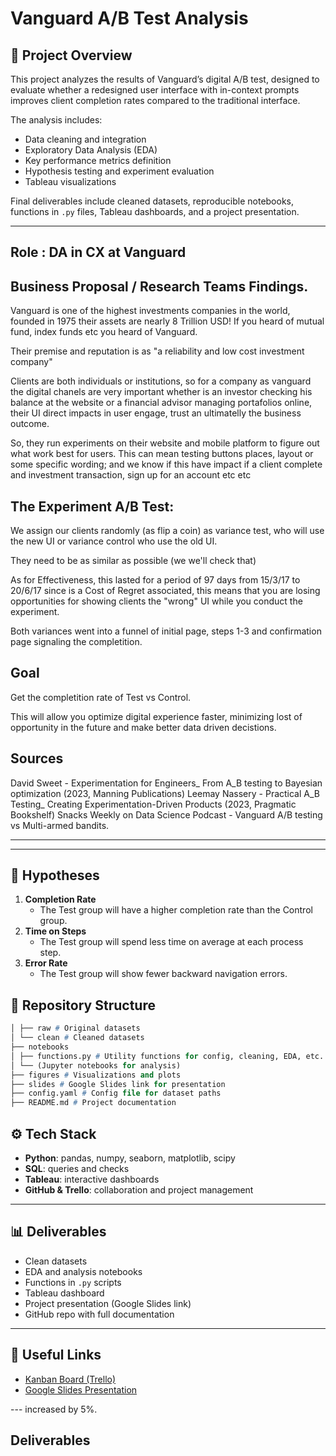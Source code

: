 # Vanguard A/B Test Analysis  

## 📌 Project Overview  
This project analyzes the results of Vanguard’s digital A/B test, designed to evaluate whether a redesigned user interface with in-context prompts improves client completion rates compared to the traditional interface.  

The analysis includes:  
- Data cleaning and integration  
- Exploratory Data Analysis (EDA)  
- Key performance metrics definition  
- Hypothesis testing and experiment evaluation  
- Tableau visualizations  

Final deliverables include cleaned datasets, reproducible notebooks, functions in `.py` files, Tableau dashboards, and a project presentation.  

---
## Role : DA in CX at Vanguard
  
## Business Proposal / Research Teams Findings.  
Vanguard is one of the highest investments companies in the world, founded in 1975 their assets are nearly 8 Trillion USD! If you heard of mutual fund, index funds etc you heard of Vanguard.

Their premise and reputation is as "a reliability and low cost investment company"

Clients are both individuals or institutions, so for a company as vanguard the digital chanels are very important whether is an investor checking his balance at the website or a financial advisor managing portafolios online, their UI direct impacts in user engage, trust an ultimatelly the business outcome.

So, they run experiments on their website and mobile platform to figure out what work best for users. This can mean testing buttons places, layout or some specific wording; and we know if this have impact if a client complete and investment transaction, sign up for an account etc etc

## The Experiment A/B Test:
We assign our clients randomly (as flip a coin) as variance test, who will use the new UI or variance control who use the old UI.

They need to be as similar as possible (we we'll check that)

As for Effectiveness, this lasted for a period of 97 days from 15/3/17 to 20/6/17 since is a Cost of Regret associated, this means that you are losing opportunities for showing clients the "wrong" UI while you conduct the experiment. 

Both variances went into a funnel of initial page, steps 1-3 and confirmation page signaling the completition.

## Goal
Get the completition rate of Test vs Control.

This will allow you optimize digital experience faster, minimizing lost of opportunity in the future and make better data driven decistions. 

## Sources
David Sweet - Experimentation for Engineers_ From A_B testing to Bayesian optimization (2023, Manning Publications)
Leemay Nassery - Practical A_B Testing_ Creating Experimentation-Driven Products (2023, Pragmatic Bookshelf)
Snacks Weekly on Data Science Podcast - Vanguard A/B testing vs Multi-armed bandits. 

---
---

## 🔬 Hypotheses  
1. **Completion Rate**  
   - The Test group will have a higher completion rate than the Control group.  
2. **Time on Steps**  
   - The Test group will spend less time on average at each process step.  
3. **Error Rate**  
   - The Test group will show fewer backward navigation errors.
   
## 📂 Repository Structure  
```p    ├── data
│ ├── raw # Original datasets
│ └── clean # Cleaned datasets
├── notebooks
│ ├── functions.py # Utility functions for config, cleaning, EDA, etc.
│ └── (Jupyter notebooks for analysis)
├── figures # Visualizations and plots
├── slides # Google Slides link for presentation
├── config.yaml # Config file for dataset paths
├── README.md # Project documentation
```
## ⚙️ Tech Stack  
- **Python**: pandas, numpy, seaborn, matplotlib, scipy  
- **SQL**: queries and checks  
- **Tableau**: interactive dashboards  
- **GitHub & Trello**: collaboration and project management  

---

## 📊 Deliverables  
- Clean datasets  
- EDA and analysis notebooks  
- Functions in `.py` scripts  
- Tableau dashboard  
- Project presentation (Google Slides link)  
- GitHub repo with full documentation  

---

## 🔗 Useful Links  
- [Kanban Board (Trello)](your-link-here)  
- [Google Slides Presentation](your-link-here)  

--- increased by 5%.


## **Deliverables**


